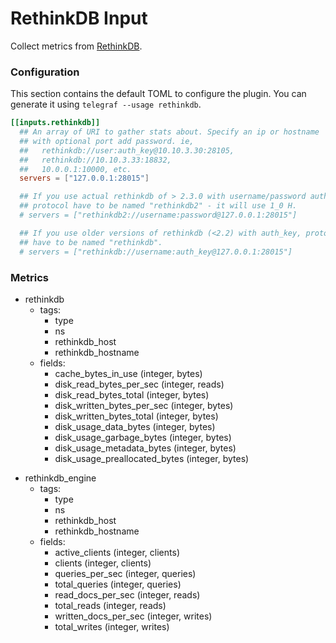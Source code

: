 # RethinkDB Input

Collect metrics from [RethinkDB](https://www.rethinkdb.com/).

### Configuration

This section contains the default TOML to configure the plugin.  You can
generate it using `telegraf --usage rethinkdb`.

```toml
[[inputs.rethinkdb]]
  ## An array of URI to gather stats about. Specify an ip or hostname
  ## with optional port add password. ie,
  ##   rethinkdb://user:auth_key@10.10.3.30:28105,
  ##   rethinkdb://10.10.3.33:18832,
  ##   10.0.0.1:10000, etc.
  servers = ["127.0.0.1:28015"]

  ## If you use actual rethinkdb of > 2.3.0 with username/password authorization,
  ## protocol have to be named "rethinkdb2" - it will use 1_0 H.
  # servers = ["rethinkdb2://username:password@127.0.0.1:28015"]

  ## If you use older versions of rethinkdb (<2.2) with auth_key, protocol
  ## have to be named "rethinkdb".
  # servers = ["rethinkdb://username:auth_key@127.0.0.1:28015"]
```

### Metrics

- rethinkdb
  - tags:
    - type
    - ns
    - rethinkdb_host
    - rethinkdb_hostname
  - fields:
    - cache_bytes_in_use (integer, bytes)
    - disk_read_bytes_per_sec (integer, reads)
    - disk_read_bytes_total (integer, bytes)
    - disk_written_bytes_per_sec (integer, bytes)
    - disk_written_bytes_total (integer, bytes)
    - disk_usage_data_bytes (integer, bytes)
    - disk_usage_garbage_bytes (integer, bytes)
    - disk_usage_metadata_bytes (integer, bytes)
    - disk_usage_preallocated_bytes (integer, bytes)

+ rethinkdb_engine
  - tags:
    - type
    - ns
    - rethinkdb_host
    - rethinkdb_hostname
  - fields:
    - active_clients (integer, clients)
    - clients (integer, clients)
    - queries_per_sec (integer, queries)
    - total_queries (integer, queries)
    - read_docs_per_sec (integer, reads)
    - total_reads (integer, reads)
    - written_docs_per_sec (integer, writes)
    - total_writes (integer, writes)
